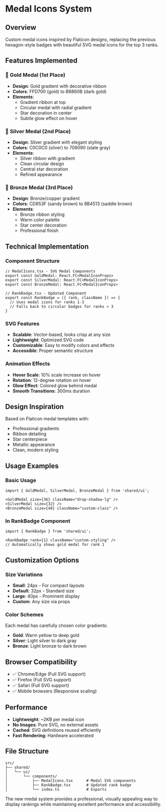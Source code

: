 # Medal Icons System

## Overview
Custom medal icons inspired by Flaticon designs, replacing the previous hexagon-style badges with beautiful SVG medal icons for the top 3 ranks.

## Features Implemented

### 🥇 **Gold Medal (1st Place)**
- **Design**: Gold gradient with decorative ribbon
- **Colors**: FFD700 (gold) to B8860B (dark gold)
- **Elements**: 
  - Gradient ribbon at top
  - Circular medal with radial gradient
  - Star decoration in center
  - Subtle glow effect on hover

### 🥈 **Silver Medal (2nd Place)**  
- **Design**: Silver gradient with elegant styling
- **Colors**: C0C0C0 (silver) to 708090 (slate gray)
- **Elements**:
  - Silver ribbon with gradient
  - Clean circular design
  - Central star decoration
  - Refined appearance

### 🥉 **Bronze Medal (3rd Place)**
- **Design**: Bronze/copper gradient
- **Colors**: CD853F (sandy brown) to 8B4513 (saddle brown)
- **Elements**:
  - Bronze ribbon styling
  - Warm color palette
  - Star center decoration
  - Professional finish

## Technical Implementation

### Component Structure
```tsx
// MedalIcons.tsx - SVG Medal Components
export const GoldMedal: React.FC<MedalIconProps>
export const SilverMedal: React.FC<MedalIconProps>  
export const BronzeMedal: React.FC<MedalIconProps>

// RankBadge.tsx - Updated Component
export const RankBadge = ({ rank, className }) => {
  // Uses medal icons for ranks 1-3
  // Falls back to circular badges for ranks > 3
}
```

### SVG Features
- **Scalable**: Vector-based, looks crisp at any size
- **Lightweight**: Optimized SVG code
- **Customizable**: Easy to modify colors and effects
- **Accessible**: Proper semantic structure

### Animation Effects
- **Hover Scale**: 10% scale increase on hover
- **Rotation**: 12-degree rotation on hover
- **Glow Effect**: Colored glow behind medal
- **Smooth Transitions**: 300ms duration

## Design Inspiration
Based on Flaticon medal templates with:
- Professional gradients
- Ribbon detailing
- Star centerpiece
- Metallic appearance
- Clean, modern styling

## Usage Examples

### Basic Usage
```tsx
import { GoldMedal, SilverMedal, BronzeMedal } from 'shared/ui';

<GoldMedal size={36} className="drop-shadow-lg" />
<SilverMedal size={32} />
<BronzeMedal size={40} className="custom-class" />
```

### In RankBadge Component  
```tsx
import { RankBadge } from 'shared/ui';

<RankBadge rank={1} className="custom-styling" />
// Automatically shows gold medal for rank 1
```

## Customization Options

### Size Variations
- **Small**: 24px - For compact layouts
- **Default**: 32px - Standard size
- **Large**: 40px - Prominent display
- **Custom**: Any size via props

### Color Schemes
Each medal has carefully chosen color gradients:
- **Gold**: Warm yellow to deep gold
- **Silver**: Light silver to dark gray
- **Bronze**: Light bronze to dark brown

## Browser Compatibility
- ✅ Chrome/Edge (Full SVG support)
- ✅ Firefox (Full SVG support)
- ✅ Safari (Full SVG support)
- ✅ Mobile browsers (Responsive scaling)

## Performance
- **Lightweight**: ~2KB per medal icon
- **No Images**: Pure SVG, no external assets
- **Cached**: SVG definitions reused efficiently
- **Fast Rendering**: Hardware accelerated

## File Structure
```
src/
├── shared/
│   └── ui/
│       └── components/
│           ├── MedalIcons.tsx      # Medal SVG components
│           ├── RankBadge.tsx       # Updated rank badge
│           └── index.ts            # Exports
```

The new medal system provides a professional, visually appealing way to display rankings while maintaining excellent performance and accessibility.
